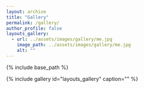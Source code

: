 ```yaml
---
layout: archive
title: "Gallery"
permalink: /gallery/
author_profile: false
layouts_gallery:
  - url: ../assets/images/gallery/me.jpg
	image_path: ../assets/images/gallery/me.jpg
    alt: ""
---
```

{% include base_path %}

{% include gallery id="layouts_gallery"  caption="" %}
